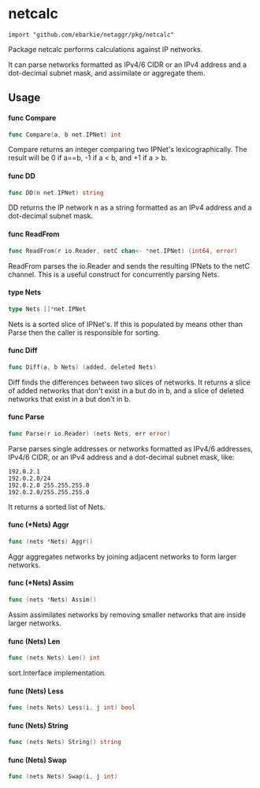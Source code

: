 # netcalc
```
import "github.com/ebarkie/netaggr/pkg/netcalc"
```

Package netcalc performs calculations against IP networks.

It can parse networks formatted as IPv4/6 CIDR or an IPv4 address and a
dot-decimal subnet mask, and assimilate or aggregate them.

## Usage

#### func  Compare

```go
func Compare(a, b net.IPNet) int
```
Compare returns an integer comparing two IPNet's lexicographically. The result
will be 0 if a==b, -1 if a < b, and +1 if a > b.

#### func  DD

```go
func DD(n net.IPNet) string
```
DD returns the IP network n as a string formatted as an IPv4 address and a
dot-decimal subnet mask.

#### func  ReadFrom

```go
func ReadFrom(r io.Reader, netC chan<- *net.IPNet) (int64, error)
```
ReadFrom parses the io.Reader and sends the resulting IPNets to the netC
channel. This is a useful construct for concurrently parsing Nets.

#### type Nets

```go
type Nets []*net.IPNet
```

Nets is a sorted slice of IPNet's. If this is populated by means other than
Parse then the caller is responsible for sorting.

#### func  Diff

```go
func Diff(a, b Nets) (added, deleted Nets)
```
Diff finds the differences between two slices of networks. It returns a slice of
added networks that don't exist in a but do in b, and a slice of deleted
networks that exist in a but don't in b.

#### func  Parse

```go
func Parse(r io.Reader) (nets Nets, err error)
```
Parse parses single addresses or networks formatted as IPv4/6 addresses, IPv4/6
CIDR, or an IPv4 address and a dot-decimal subnet mask, like:

    192.0.2.1
    192.0.2.0/24
    192.0.2.0 255.255.255.0
    192.0.2.0/255.255.255.0

It returns a sorted list of Nets.

#### func (*Nets) Aggr

```go
func (nets *Nets) Aggr()
```
Aggr aggregates networks by joining adjacent networks to form larger networks.

#### func (*Nets) Assim

```go
func (nets *Nets) Assim()
```
Assim assimilates networks by removing smaller networks that are inside larger
networks.

#### func (Nets) Len

```go
func (nets Nets) Len() int
```
sort.Interface implementation.

#### func (Nets) Less

```go
func (nets Nets) Less(i, j int) bool
```

#### func (Nets) String

```go
func (nets Nets) String() string
```

#### func (Nets) Swap

```go
func (nets Nets) Swap(i, j int)
```
